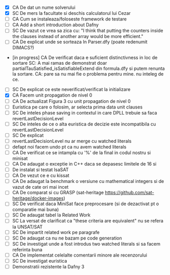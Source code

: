 - [x] CA De dat un nume solverului
- [x] SC De mers la facultate si deschis calculatorul lui Cezar 
- [ ] CA Cum se instaleaza/foloseste framework de testare
- [ ] CA Add a short introduction about Dafny
- [ ] SC De vazut ce vrea sa zica cu: "I think that putting the counters inside the clauses
  instead of another array would be more efficient."
- [ ] CA De explicat unde se sorteaza In Parser.dfy (poate redenumit DIMACS?)
- [in progress] CA De verificat daca e suficient distinctivness in loc de sortare
  SC: A mai ramas de demonstrat doar partialTauSatisfied_isSatisfiableExtend din formula.dfy si putem renunta la sortare.
  CA: pare sa nu mai fie o problema pentru mine. nu inteleg de ce.
- [ ] SC De explicat ce este neverificat/verificat la initializare
- [x] CA Facem unit propagation de nivel 0 
- [ ] CA De actualizat Figura 3 cu unit propagation de nivel 0
- [ ] Euristica pe care o folosim, ar selecta prima data unit clauses
- [ ] SC De inteles phase saving in contextul in care DPLL trebuie sa faca revertLastDecisionLevel
- [ ] SC De inteles de ce o alta euristica de decizie este incompatibila cu revertLastDecisionLevel
- [ ] SC De explicat
- [ ] revertLastDecisionLevel nu ar merge cu watched literals
- [ ] defapt noi facem undo pt ca nu avem watched literals
- [ ] CA De verificat ce se intampla cu '%' de la final in codul nostru si minisat
- [ ] CA De adaugat o exceptie in C++ daca se depasesc limitele de 16 si 
- [ ] De instalat si testat IsaSAT
- [ ] CA De vezut ce e cu kissat
- [ ] CA De adaugat la benchmark o versiune cu mathematical integers si de vazut de cate ori mai incet
- [ ] CA De comparat si cu GRASP (sat-heritage https://github.com/sat-heritage/docker-images)
- [ ] SC De verificat daca MiniSat face preprocesare (si de dezactivat pt o comparatie mai buna)
- [ ] SC De adaugat tabel la Related Work
- [ ] SC La versat de clarificat ca "these criteria are equivalent" nu se refera la UNSAT/SAT
- [ ] SC De impartit related work pe paragrafe
- [ ] SC De adaugat ca nu ne bazam pe code generation
- [ ] SC De investigat unde a fost introdus two watched literals si sa facem referinta buna
- [ ] CA De implementat celelalte comentarii minore ale recenzorului 
- [ ] SC De investigat euristica
- [ ] Demonstratii rezistente la Dafny 3

